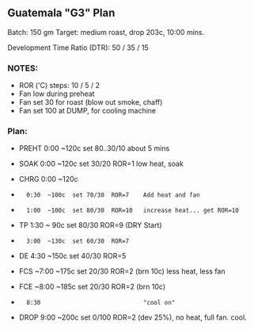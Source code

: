 
## Guatemala "G3"  Plan

Batch:  150 gm
Target: medium roast, drop 203c, 10:00 mins.

Development Time Ratio (DTR):  50 / 35 / 15


### NOTES:
 - ROR ('C) steps: 10 / 5 / 2
 - Fan low during preheat
 - Fan set 30 for roast (blow out smoke, chaff)
 - Fan set 100 at DUMP, for cooling machine

### Plan:

 - PREHT 0:00  ~120c  set 80..30/10       about 5 mins

 - SOAK  0:00  ~120c  set 30/20  ROR=1    low heat, soak
 - CHRG  0:00  ~120c

 -       0:30  ~100c  set 70/30  ROR=7    Add heat and fan

 -       1:00  ~100c  set 80/30  ROR=10   increase heat... get ROR=10

 - TP    1:30  ~ 90c  set 80/30  ROR=9    (DRY Start)

 -       3:00  ~130c  set 60/30  ROR=7

 - DE    4:30  ~150c  set 40/30  ROR=5

 - FCS  ~7:00  ~175c  set 20/30  ROR=2    (brn 10c) less heat, less fan

 - FCE  ~8:00  ~185c  set 20/30  ROR=2    (brn 10c)

 -       8:30                             "cool on"
 
 - DROP  9:00  ~200c  set 0/100  ROR=2    (dev 25%), no heat, full fan. cool.



